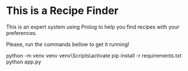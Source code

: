 # This is a Recipe Finder

This is an expert system using Prolog to help you find recipes with your preferences.

Please, run the commands bellow to get it running!

python -m venv venv
venv\Scripts\activate
pip install -r requirements.txt
python app.py